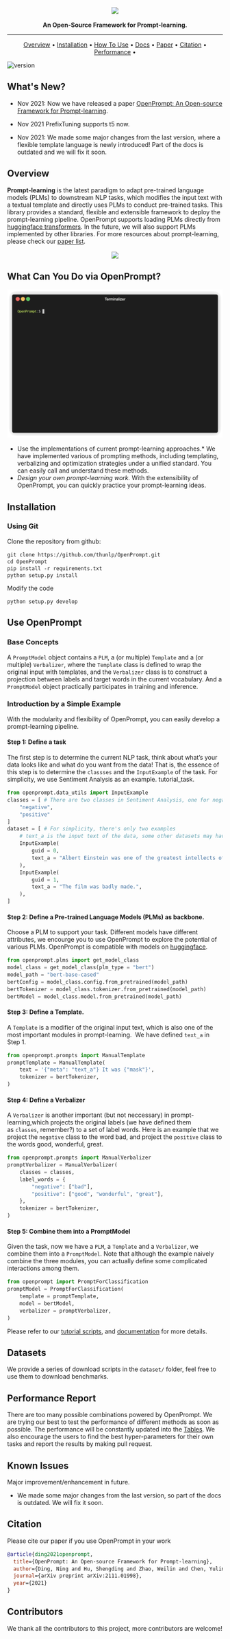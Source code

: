 

<div align="center">

<img src="https://z3.ax1x.com/2021/11/11/IwE8TU.png" width="350px">
  
**An Open-Source Framework for Prompt-learning.**

------

<p align="center">
  <a href="#Overview">Overview</a> •
  <a href="#installation">Installation</a> •
  <a href="#use-openprompt">How To Use</a> •
  <a href="https://thunlp.github.io/OpenPrompt/">Docs</a> • 
  <a href="https://arxiv.org/abs/2111.01998">Paper</a> •  
  <a href="#citation">Citation</a> •
  <a href="https://github.com/thunlp/OpenPrompt/tree/main/results/">Performance</a> •
</p>

</div>

![version](https://img.shields.io/badge/version-v0.0.1--beta-blue)

## What's New?


- Nov 2021: Now we have released a paper [OpenPrompt: An Open-source Framework for Prompt-learning](https://arxiv.org/abs/2111.01998).

- Nov 2021 PrefixTuning supports t5 now.
- Nov 2021: We made some major changes from the last version, where a flexible template language is newly introduced! Part of the docs is outdated and we will fix it soon. 


## Overview

**Prompt-learning** is the latest paradigm to adapt pre-trained language models (PLMs) to downstream NLP tasks, which modifies the input text with a textual template and directly uses PLMs to conduct pre-trained tasks. This library provides a standard, flexible and extensible framework to deploy the prompt-learning pipeline. OpenPrompt supports loading PLMs directly from [huggingface transformers](https://github.com/huggingface/transformers). In the future, we will also support PLMs implemented by other libraries. For more resources about prompt-learning, please check our [paper list](https://github.com/thunlp/PromptPapers).

<div align="center">


<img src="https://z3.ax1x.com/2021/11/03/IAdT3D.png" width="85%" align="center"/>

</div>



## What Can You Do via OpenPrompt?



![demo](docs/source/demo.gif)



- Use the implementations of current prompt-learning approaches.* We have implemented various of prompting methods, including templating, verbalizing and optimization strategies under a unified standard. You can easily call and understand these methods.
- *Design your own prompt-learning work.* With the extensibility of OpenPrompt, you can quickly practice your prompt-learning ideas.



## Installation

### Using Git  

Clone the repository from github: 

```shell
git clone https://github.com/thunlp/OpenPrompt.git
cd OpenPrompt
pip install -r requirements.txt
python setup.py install
```

Modify the code

```
python setup.py develop
```



## Use OpenPrompt

### Base Concepts

A  `PromptModel`  object contains a `PLM`, a (or multiple) `Template`  and a (or multiple) `Verbalizer`, where the `Template` class is defined to wrap the original input with templates, and the `Verbalizer` class is to construct a projection between labels and target words in the current vocabulary. And a `PromptModel`  object practically participates in training and inference. 

### Introduction by a Simple Example

With the modularity and flexibility of OpenPrompt, you can easily develop a prompt-learning pipeline.

#### Step 1: Define a task

The first step is to determine the current NLP task, think about what’s your data looks like and what do you want from the data! That is, the essence of this step is to determine the `classses` and the `InputExample` of the task. For simplicity, we use Sentiment Analysis as an example. tutorial_task.

```python
from openprompt.data_utils import InputExample
classes = [ # There are two classes in Sentiment Analysis, one for negative and one for positive
    "negative",
    "positive"
]
dataset = [ # For simplicity, there's only two examples
    # text_a is the input text of the data, some other datasets may have multiple input sentences in one example.
    InputExample(
        guid = 0,
        text_a = "Albert Einstein was one of the greatest intellects of his time.",
    ),
    InputExample(
        guid = 1,
        text_a = "The film was badly made.",
    ),
]
```



#### Step 2: Define a Pre-trained Language Models (PLMs) as backbone.

Choose a PLM to support your task. Different models have different attributes, we encourge you to use OpenPrompt to explore the potential of various PLMs. OpenPrompt is compatible with models on [huggingface](https://huggingface.co/transformers/).

```python
from openprompt.plms import get_model_class
model_class = get_model_class(plm_type = "bert")
model_path = "bert-base-cased"
bertConfig = model_class.config.from_pretrained(model_path)
bertTokenizer = model_class.tokenizer.from_pretrained(model_path)
bertModel = model_class.model.from_pretrained(model_path)
```



#### Step 3: Define a Template.

A `Template` is a modifier of the original input text, which is also one of the most important modules in prompt-learning. 
We have defined `text_a` in Step 1.

```python
from openprompt.prompts import ManualTemplate
promptTemplate = ManualTemplate(
    text = '{"meta": "text_a"} It was {"mask"}',
    tokenizer = bertTokenizer,
)
```



#### Step 4: Define a Verbalizer

A `Verbalizer` is another important (but not neccessary) in prompt-learning,which projects the original labels (we have defined them as `classes`, remember?) to a set of label words. Here is an example that we project the `negative` class to the word bad, and project the `positive` class to the words good, wonderful, great.

```python
from openprompt.prompts import ManualVerbalizer
promptVerbalizer = ManualVerbalizer(
    classes = classes,
    label_words = {
        "negative": ["bad"],
        "positive": ["good", "wonderful", "great"],
    },
    tokenizer = bertTokenizer,
)
```



#### Step 5: Combine them into a PromptModel

Given the task, now we have a `PLM`, a `Template` and a `Verbalizer`, we combine them into a `PromptModel`. Note that although the example naively combine the three modules, you can actually define some complicated interactions among them.

```python
from openprompt import PromptForClassification
promptModel = PromptForClassification(
    template = promptTemplate,
    model = bertModel,
    verbalizer = promptVerbalizer,
)
```

Please refer to our [tutorial scripts](https://github.com/thunlp/OpenPrompt/tree/main/tutorial), and [documentation](https://thunlp.github.io/OpenPrompt/) for more details.

## Datasets

We provide a series of download scripts in the `dataset/` folder, feel free to use them to download benchmarks.

## Performance Report
There are too many possible combinations powered by OpenPrompt. We are trying our best
to test the performance of different methods as soon as possible. The performance will be constantly updated into the [Tables](https://github.com/thunlp/OpenPrompt/tree/main/results/).
We also encourage the users to find the best hyper-parameters for their own tasks and report the results by making pull request.

## Known Issues
Major improvement/enhancement in future.

- We made some major changes from the last version, so part of the docs is outdated. We will fix it soon.

## Citation
Please cite our paper if you use OpenPrompt in your work

```bibtex
@article{ding2021openprompt,
  title={OpenPrompt: An Open-source Framework for Prompt-learning},
  author={Ding, Ning and Hu, Shengding and Zhao, Weilin and Chen, Yulin and Liu, Zhiyuan and Zheng, Hai-Tao and Sun, Maosong},
  journal={arXiv preprint arXiv:2111.01998},
  year={2021}
}
```

 

## Contributors

We thank all the  contributors to this project, more contributors are welcome!
